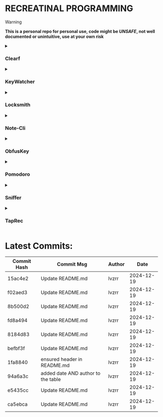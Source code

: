 # RECREATINAL PROGRAMMING
> [!Warning]
**This is a personal repo for personal use, code might be *UNSAFE*, not well documented or unintuitive, use at your own risk**
<details>
<summary><h3>Clearf</h3></summary>


## [Clearf](https://github.com/lvzrr/Recreational-Programming/tree/main/Clearf)

> [!Note]
Only works in **POSIX** systems, or at least in linux, as it gets keystrokes data directly from the driver

Inspired by [this project](https://github.com/tsoding/voidf), i decided to make my own (much simpler but it still works ig), and i decided to use my most used command in the last month for it: 

```bash
> zhs_stats

     1  2142  21.3517%   clear
     2  1538  15.3309%   nvim
     3  945   9.41986%   ls
     4  530   5.28309%   cd
     5  315   3.13995%   git
     6  250   2.49203%   sudo
     7  238   2.37241%   rm
     8  140   1.39553%   cat
     9  121   1.20614%   yay
    10  108   1.07656%   waybar
    11  77    0.767544%  l
    12  77    0.767544%  dec
    13  71    0.707735%  cp
    14  69    0.687799%  python
    15  65    0.647927%  mv
    16  64    0.637959%  mkdir
    17  64    0.637959%  cargo
    18  62    0.618022%  enc
    19  53    0.528309%  gcc
    20  51    0.508373%  gobuster
```
### To run it: 
Make sure you have raylib installed as well as the gcc compiler, then change the script _run.sh_ to fit your own, then run it like this: 
```bash
chmod +x ./run.sh && ./run.sh
```
> [!Warning]
**CLEARF IS COMING**
</details>


<details>
<summary><h3>KeyWatcher</h3></summary>


## [KeyWatcher](https://github.com/lvzrr/Recreational-Programming/tree/main/KeyWatcher)

A multithreaded daemon to display keystrokes through the keyboard using raylib (Only works on **POSIX** operating systems, or at least in Linux)

> [!Warning]
I'm currently working on it, it can't display certain symbols yet (basically because of raylib's shitty UTF-8 render implementation)

### To run it
Ensure gcc and raylib are installed and change the paths in run.sh, then: 
```bash 
chmod +x run.sh && ./run.sh
```
> [!Note] 
I wouldn't change the font, bc i adjusted the buffer so it has 1 more char than the display, but you do you
</details>


<details>
<summary><h3>Locksmith</h3></summary>


## [Locksmith](https://github.com/lvzrr/Recreational-Programming/tree/main/Locksmith)
Random Password Generator in C 
</details>


<details>
<summary><h3>Note-Cli</h3></summary>


## [Note-Cli](https://github.com/lvzrr/Recreational-Programming/tree/main/Note-Cli)
A simple TUI TO-DO app, this uses [this other project](https://github.com/lvzrr/Proyects/tree/main/ObfusKey) for encrypting the notes

> [!NOTE]
Precompiled proyect uses **MY OWN DIRECTORIES**, change the path macros in Note-Cli.h to your own directories and compile again

```bash
chmod +x run.sh
./run.sh
```


</details>


<details>
<summary><h3>ObfusKey</h3></summary>


## [ObfusKey](https://github.com/lvzrr/Recreational-Programming/tree/main/ObfusKey)
Encrypt and decrypt files using randomly generated keys
</details>


<details>
<summary><h3>Pomodoro</h3></summary>


## [Pomodoro](https://github.com/lvzrr/Recreational-Programming/tree/main/Pomodoro)
TUI for a pomodoro timer 
</details>


<details>
<summary><h3>Sniffer</h3></summary>


## [Sniffer](https://github.com/lvzrr/Recreational-Programming/tree/main/Sniffer)
A ls type util that uses nerdfonts to display files clearer than the default ls command
</details>


<details>
<summary><h3>TapRec</h3></summary>


## [TapRec](https://github.com/lvzrr/Recreational-Programming/tree/main/TapRec)
A simple audio recorder, with somewhat of a waveform visualizer in the terminal
</details>


# Latest Commits:
| Commit Hash | Commit Msg | Author | Date |
|-------------|------------|--------|------|
| 15ac4e2 | Update README.md | lvzrr | 2024-12-19 |
| f02aed3 | Update README.md | lvzrr | 2024-12-19 |
| 8b500d2 | Update README.md | lvzrr | 2024-12-19 |
| fd8a494 | Update README.md | lvzrr | 2024-12-19 |
| 8184d83 | Update README.md | lvzrr | 2024-12-19 |
| befbf3f | Update README.md | lvzrr | 2024-12-19 |
| 1fa8840 | ensured header in README.md | lvzrr | 2024-12-19 |
| 94a6a3c | added date AND author to the table | lvzrr | 2024-12-19 |
| e5435cc | Update README.md | lvzrr | 2024-12-19 |
| ca5ebca | Update README.md | lvzrr | 2024-12-19 |
